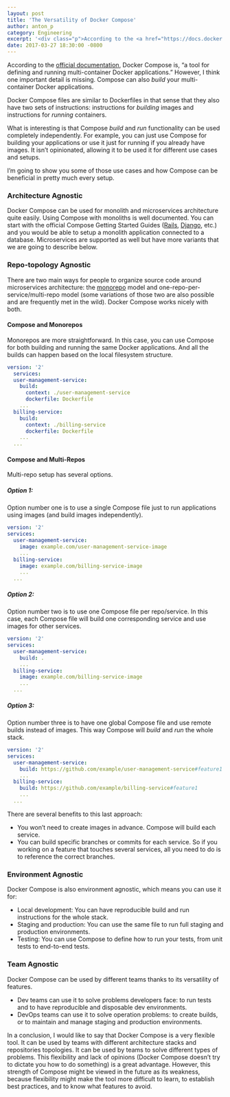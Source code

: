 ```yaml
---
layout: post
title: 'The Versatility of Docker Compose'
author: anton_p
category: Engineering
excerpt: '<div class="p">According to the <a href="https://docs.docker.com/compose/">official documentation</a>, Docker Compose is, “a tool for defining and running multi-container Docker applications.” However, I think one important detail is missing. Compose can also build your multi-container Docker applications.</div><div class="p">What is interesting is that Compose build and run functionality can be used completely independently. It isn’t opinionated, allowing it to be used it for different use cases and setups.</div><div class="p">I’m going to show you some of those use cases and how Compose can be beneficial in pretty much every setup.</div>'
date: 2017-03-27 18:30:00 -0800
---
```


According to the <a href="https://docs.docker.com/compose/">official documentation</a>, Docker Compose is, “a tool for defining and running multi-container Docker applications.” However, I think one important detail is missing. Compose can also *build* your multi-container Docker applications.

Docker Compose files are similar to Dockerfiles in that sense that they also have two sets of instructions: instructions for *building* images and instructions for *running* containers.

What is interesting is that Compose *build* and *run* functionality can be used completely independently. For example, you can just use Compose for building your applications or use it just for running if you already have images. It isn’t opinionated, allowing it to be used it for different use cases and setups.

I’m going to show you some of those use cases and how Compose can be beneficial in pretty much every setup.

### Architecture Agnostic

Docker Compose can be used for monolith and microservices architecture quite easily. Using Compose with monoliths is well documented. You can start with the official Compose Getting Started Guides ([Rails](https://docs.docker.com/compose/rails/), [Django](https://docs.docker.com/compose/django/), etc.) and you would be able to setup a monolith application connected to a database. Microservices are supported as well but have more variants that we are going to describe below.

### Repo-topology Agnostic
There are two main ways for people to organize source code around microservices architecture: the [monorepo](https://danluu.com/monorepo/) model and one-repo-per-service/multi-repo model (some variations of those two are also possible and are frequently met in the wild). Docker Compose works nicely with both.

#### Compose and Monorepos

Monorepos are more straightforward. In this case, you can use Compose for both building and running the same Docker applications. And all the builds can happen based on the local filesystem structure.

```yaml
version: '2'
  services:
  user-management-service:
    build:
      context: ./user-management-service
      dockerfile: Dockerfile
    ...
  billing-service:
    build:
      context: ./billing-service
      dockerfile: Dockerfile
    ...
  ...
```

#### Compose and Multi-Repos

Multi-repo setup has several options.

##### Option 1:

Option number one is to use a single Compose file just to run applications using images (and build images independently).

```yaml
version: '2'
services:
  user-management-service:
    image: example.com/user-management-service-image
    ...
  billing-service:
    image: example.com/billing-service-image
    ...
  ...
```

##### Option 2:

Option number two is to use one Compose file per repo/service. In this case, each Compose file will build one corresponding service and use images for other services.

```yaml
version: '2'
services:
  user-management-service:
    build: .
    ...
  billing-service:
    image: example.com/billing-service-image
    ...
  ...
```

##### Option 3:

Option number three is to have one global Compose file and use remote builds instead of images. This way Compose will *build* and *run* the whole stack.

```yaml
version: '2'
services:
  user-management-service:
    build: https://github.com/example/user-management-service#feature1
    ...
  billing-service:
    build: https://github.com/example/billing-service#feature1
    ...
  ...
```

There are several benefits to this last approach:

- You won’t need to create images in advance. Compose will build each service.
- You can build specific branches or commits for each service. So if you working on a feature that touches several services, all you need to do is to reference the correct branches.

### Environment Agnostic

Docker Compose is also environment agnostic, which means you can use it for:

- Local development: You can have reproducible build and run instructions for the whole stack.
- Staging and production: You can use the same file to run full staging and production environments.
- Testing: You can use Compose to define how to run your tests, from unit tests to end-to-end tests.

### Team Agnostic

Docker Compose can be used by different teams thanks to its versatility of features.

- Dev teams can use it to solve problems developers face: to run tests and to have reproducible and disposable dev environments.
- DevOps teams can use it to solve operation problems: to create builds, or to maintain and manage staging and production environments.

In a conclusion, I would like to say that Docker Compose is a very flexible tool. It can be used by teams with different architecture stacks and repositories topologies. It can be used by teams to solve different types of problems. This flexibility and lack of opinions (Docker Compose doesn’t try to dictate you how to do something) is a great advantage. However, this strength of Compose might be viewed in the future as its weakness, because flexibility might make the tool more difficult to learn, to establish best practices, and to know what features to avoid.
